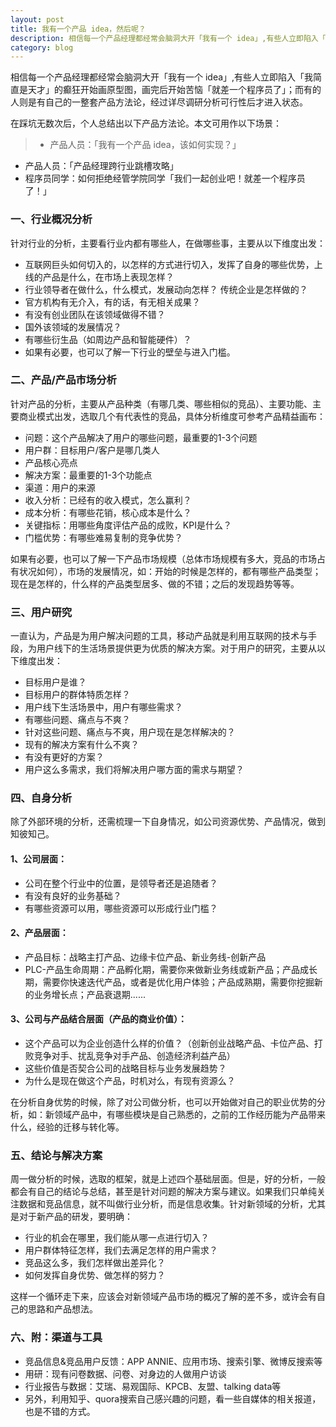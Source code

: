 ```yaml
---
layout: post
title: 我有一个产品 idea，然后呢？
description: 相信每一个产品经理都经常会脑洞大开「我有一个 idea」,有些人立即陷入「我简直是天才」的癫狂开始画原型图，画完后「就差一个程序员了」，而有的人则是按照自己的一整套产品方法论来验证产品可行性，确认后雷厉风行地执行。
category: blog
---
```


相信每一个产品经理都经常会脑洞大开「我有一个 idea」,有些人立即陷入「我简直是天才」的癫狂开始画原型图，画完后开始苦恼「就差一个程序员了」；而有的人则是有自己的一整套产品方法论，经过详尽调研分析可行性后才进入状态。

在踩坑无数次后，个人总结出以下产品方法论。本文可用作以下场景：
>* 产品人员：「我有一个产品 idea，该如何实现？」
* 产品人员：「产品经理跨行业跳槽攻略」
* 程序员同学：如何拒绝经管学院同学「我们一起创业吧！就差一个程序员了！」

### 一、行业概况分析
针对行业的分析，主要看行业内都有哪些人，在做哪些事，主要从以下维度出发：

* 互联网巨头如何切入的，以怎样的方式进行切入，发挥了自身的哪些优势，上线的产品是什么，在市场上表现怎样？
* 行业领导者在做什么，什么模式，发展动向怎样？ 传统企业是怎样做的？
* 官方机构有无介入，有的话，有无相关成果？
* 有没有创业团队在该领域做得不错？
* 国外该领域的发展情况？
* 有哪些衍生品（如周边产品和智能硬件）？
* 如果有必要，也可以了解一下行业的壁垒与进入门槛。

### 二、产品/产品市场分析
针对产品的分析，主要从产品种类（有哪几类、哪些相似的竞品）、主要功能、主要商业模式出发，选取几个有代表性的竞品，具体分析维度可参考产品精益画布： 

* 问题：这个产品解决了用户的哪些问题，最重要的1-3个问题
* 用户群：目标用户/客户是哪几类人
* 产品核心亮点
* 解决方案：最重要的1-3个功能点 
* 渠道：用户的来源
* 收入分析：已经有的收入模式，怎么赢利？
* 成本分析：有哪些花销，核心成本是什么？
* 关键指标：用哪些角度评估产品的成败，KPI是什么？
* 门槛优势：有哪些难易复制的竞争优势？

如果有必要，也可以了解一下产品市场规模（总体市场规模有多大，竞品的市场占有状况如何），市场的发展情况，如：开始的时候是怎样的，都有哪些产品类型；现在是怎样的，什么样的产品类型居多、做的不错；之后的发现趋势等等。

### 三、用户研究
一直认为，产品是为用户解决问题的工具，移动产品就是利用互联网的技术与手段，为用户线下的生活场景提供更为优质的解决方案。对于用户的研究，主要从以下维度出发：

* 目标用户是谁？
* 目标用户的群体特质怎样？
* 用户线下生活场景中，用户有哪些需求？
* 有哪些问题、痛点与不爽？
* 针对这些问题、痛点与不爽，用户现在是怎样解决的？
* 现有的解决方案有什么不爽？
* 有没有更好的方案？
* 用户这么多需求，我们将解决用户哪方面的需求与期望？

### 四、自身分析
除了外部环境的分析，还需梳理一下自身情况，如公司资源优势、产品情况，做到知彼知己。

#### 1、公司层面：
* 公司在整个行业中的位置，是领导者还是追随者？
* 有没有良好的业务基础？
* 有哪些资源可以用，哪些资源可以形成行业门槛？

#### 2、产品层面：
* 产品目标：战略主打产品、边缘卡位产品、新业务线-创新产品
* PLC-产品生命周期：产品孵化期，需要你来做新业务线或新产品；产品成长期，需要你快速迭代产品，或者是优化用户体验；产品成熟期，需要你挖掘新的业务增长点；产品衰退期......

#### 3、公司与产品结合层面（产品的商业价值）：

* 这个产品可以为企业创造什么样的价值？（创新创业战略产品、卡位产品、打败竞争对手、扰乱竞争对手产品、创造经济利益产品） 
* 这些价值是否契合公司的战略目标与业务发展趋势？
* 为什么是现在做这个产品，时机对么，有现有资源么？

在分析自身优势的时候，除了对公司做分析，也可以开始做对自己的职业优势的分析，如：新领域产品中，有哪些模块是自己熟悉的，之前的工作经历能为产品带来什么，经验的迁移与转化等。

### 五、结论与解决方案
周一做分析的时候，选取的框架，就是上述四个基础层面。但是，好的分析，一般都会有自己的结论与总结，甚至是针对问题的解决方案与建议。如果我们只单纯关注数据和竞品信息，就不叫做行业分析，而是信息收集。针对新领域的分析，尤其是对于新产品的研发，要明确：

* 行业的机会在哪里，我们能从哪一点进行切入？
* 用户群体特征怎样，我们去满足怎样的用户需求？
* 竞品这么多，我们怎样做出差异化？
* 如何发挥自身优势、做怎样的努力？

这样一个循环走下来，应该会对新领域产品市场的概况了解的差不多，或许会有自己的思路和产品想法。

### 六、附：渠道与工具
* 竞品信息&竞品用户反馈：APP ANNIE、应用市场、搜索引擎、微博反搜索等
* 用研：现有问卷数据、问卷、对身边的人做用户访谈
* 行业报告与数据：艾瑞、易观国际、KPCB、友盟、talking data等
* 另外，利用知乎、quora搜索自己感兴趣的问题，看一些自媒体的相关报道，也是不错的方式。
